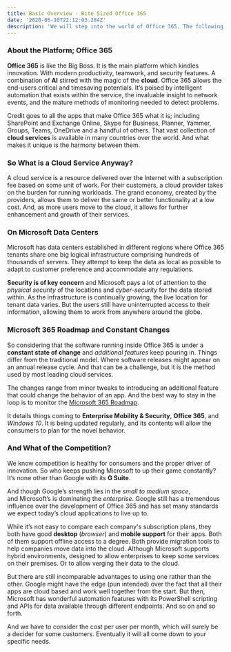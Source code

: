 ```yaml
---
title: Basic Overview - Bite Sized Office 365
date: '2020-05-10T22:12:03.284Z'
description: 'We will step into the world of Office 365. The following notes result from my reading of the book Office 365 for IT Pros. To explore Office 365 in much greater detail, I highly recommend getting that book. And supporting its original authors :)'
---
```


### About the Platform; Office 365

**Office 365** is like the Big Boss. It is the main platform which kindles innovation. With modern productivity, teamwork, and security features. A combination of **AI** stirred with the magic of the **cloud**. Office 365 allows the end-users critical and timesaving potentials. It’s poised by intelligent automation that exists within the service, the invaluable insight to network events, and the mature methods of monitoring needed to detect problems.

Credit goes to all the apps that make Office 365 what it is; including SharePoint and Exchange Online, Skype for Business, Planner, Yammer, Groups, Teams, OneDrive and a handful of others. That vast collection of **cloud services** is available in many countries over the world. And what makes it unique is the harmony between them.

### So What is a Cloud Service Anyway?

A cloud service is a resource delivered over the Internet with a subscription fee based on some unit of work. For their customers, a cloud provider takes on the burden for running workloads. The grand economy, created by the providers, allows them to deliver the same or better functionality at a low cost. And, as more users move to the cloud, it allows for further enhancement and growth of their services.

### On Microsoft Data Centers

Microsoft has data centers established in different regions where Office 365 tenants share one big logical infrastructure comprising hundreds of thousands of servers. They attempt to keep the data as local as possible to adapt to customer preference and accommodate any regulations.

**Security is of key concern** and Microsoft pays a lot of attention to the _physical security_ of the locations and _cyber-security_ for the data stored within. As the infrastructure is continually growing, the live location for tenant data varies. But the users still have uninterrupted access to their information, allowing them to work from anywhere around the globe.

### Microsoft 365 Roadmap and Constant Changes

So considering that the software running inside Office 365 is under a **constant state of change** and _additional features_ keep pouring in. Things differ from the traditional model. Where software releases might appear on an annual release cycle. And that can be a challenge, but it is the method used by most leading cloud services.

The changes range from minor tweaks to introducing an additional feature that could change the behavior of an app. And the best way to stay in the loop is to monitor the [Microsoft 365 Roadmap](https://www.microsoft.com/en-us/microsoft-365/roadmap?filters=O365).

It details things coming to **Enterprise Mobility & Security**, **Office 365**, and _Windows 10_. It is being updated regularly, and its contents will allow the consumers to plan for the novel behavior.

### And What of the Competition?

We know competition is healthy for consumers and the proper driver of innovation. So who keeps pushing Microsoft to up their game constantly? It’s none other than Google with its **G Suite**.

And though Google’s strength lies in the _small to medium space_, and Microsoft’s is dominating the _enterprise_. Google still has a tremendous influence over the development of Office 365 and has set many standards we expect today’s cloud applications to live up to.

While it’s not easy to compare each company's subscription plans, they both have good **desktop** (_browser_) and **mobile support** for their apps. Both of them support offline access to a degree. Both provide migration tools to help companies move data into the cloud. Although Microsoft supports hybrid environments, designed to allow enterprises to keep some services on their premises. Or to allow verging their data to the cloud.

But there are still incomparable advantages to using one rather than the other. Google might have the edge (pun intended) over the fact that all their apps are cloud based and work well together from the start. But then, Microsoft has wonderful automation features with its PowerShell scripting and APIs for data available through different endpoints. And so on and so forth.

And we have to consider the cost per user per month, which will surely be a decider for some customers. Eventually it will all come down to your specific needs.
